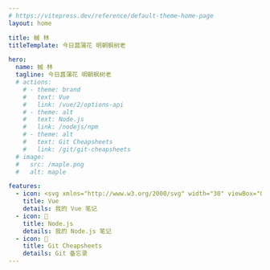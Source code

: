 ```yaml
---
# https://vitepress.dev/reference/default-theme-home-page
layout: home

title: 槭 林
titleTemplate: 今日菖蒲花 明朝枫树老

hero:
  name: 槭 林
  tagline: 今日菖蒲花 明朝枫树老
  # actions:
    # - theme: brand
    #   text: Vue
    #   link: /vue/2/options-api
    # - theme: alt
    #   text: Node.js
    #   link: /nodejs/npm
    # - theme: alt
    #   text: Git Cheapsheets
    #   link: /git/git-cheapsheets
  # image:
  #   src: /maple.png
  #   alt: maple

features:
  - icon: <svg xmlns="http://www.w3.org/2000/svg" width="30" viewBox="0 0 256 220.8"><path fill="#41B883" d="M204.8 0H256L128 220.8 0 0h97.92L128 51.2 157.44 0h47.36Z"/><path fill="#41B883" d="m0 0 128 220.8L256 0h-51.2L128 132.48 50.56 0H0Z"/><path fill="#35495E" d="M50.56 0 128 133.12 204.8 0h-47.36L128 51.2 97.92 0H50.56Z"/></svg>
    title: Vue
    details: 我的 Vue 笔记
  - icon: 🍁
    title: Node.js
    details: 我的 Node.js 笔记
  - icon: 🍁
    title: Git Cheapsheets
    details: Git 备忘录
---
```

